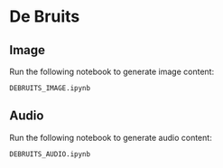 # De Bruits

## Image

Run the following notebook to generate image content:

```
DEBRUITS_IMAGE.ipynb
```

## Audio

Run the following notebook to generate audio content:

```
DEBRUITS_AUDIO.ipynb
```
